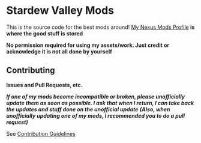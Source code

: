 # Stardew Valley Mods

This is the source code for the best mods around!
[My Nexus Mods Profile](https://www.nexusmods.com/users/55529772) **is where the good stuff is stored**

**No permission required for using my assets/work. Just credit or acknowledge it is not all done by yourself**


## Contributing 
**Issues and Pull Requests, etc.**

_**If one of my mods become incompatible or broken, please unofficially update them as soon as possible. I ask that when I return, I can take back the updates and stuff done on the unofficial update**_
_**(Also, when unofficially updating one of my mods, I recommended you to do a pull request)**_

See [Contribution Guidelines](https://github.com/JessebotX/StardewMods/blob/master/contributing.md)